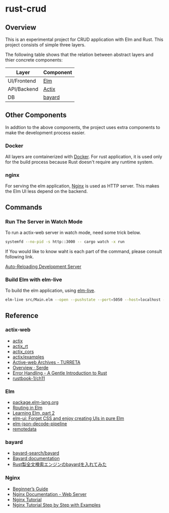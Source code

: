 # rust-crud

## Overview

This is an experimental project for CRUD application with Elm and Rust. This project consists of simple three layers.

The following table shows that the relation between abstract layers and thier concrete components:

| Layer | Component |
----|----|
| UI/Frontend | [Elm](https://elm-lang.org/) |
| API/Backend | [Actix](https://actix.rs/) |
| DB | [bayard](https://github.com/bayard-search/bayard) |

## Other Components

In addtion to the above components, the project uses extra components to make the development process easier.

### Docker

All layers are comtainerized with [Docker](https://www.docker.com/). For rust application, it is used only for the build process because Rust doesn't require any runtime system.

### nginx

For serving the elm application, [Nginx](https://www.nginx.com/) is used as HTTP server. This makes the Elm UI less depend on the backend.

## Commands

### Run The Server in Watch Mode

To run a actix-web server in watch mode, need some trick below.

```bash
systemfd --no-pid -s http::3000 -- cargo watch -x run
```

If You would like to know waht is each part of the command, please consult following link.

[Auto-Reloading Development Server](https://actix.rs/docs/autoreload/)

### Build Elm with elm-live

To build the elm application, using [elm-live](https://www.elm-live.com/).

```bash
elm-live src/Main.elm --open --pushstate --port=5050 --host=localhost --dir=./dist -- --output=./dist/index.html
```

## Reference

### actix-web

* [actix](https://actix.rs/)
* [actix_rt](https://docs.rs/actix-rt/1.0.0/actix_rt/index.html)
* [actix_cors](https://docs.rs/actix-cors/0.3.0-alpha.1/actix_cors/)
* [actix/examples](https://github.com/actix/examples)
* [Active-web Archives - TURRETA](https://turreta.com/tag/active-web/)
* [Overview · Serde](https://serde.rs/)
* [Error Handling - A Gentle Introduction to Rust](https://stevedonovan.github.io/rust-gentle-intro/6-error-handling.html)
* [rustbook-1/ch11](https://github.com/KeenS/rustbook-1/tree/actix-web-2.0.0/ch11)

### Elm

* [package.elm-lang.org](https://github.com/elm/package.elm-lang.org)
* [Routing in Elm](https://elm.christmas/2018/15)
* [Learning Elm, part 2](http://lucasmreis.github.io/blog/learning-elm-part-2/)
* [elm-ui: Forget CSS and enjoy creating UIs in pure Elm](https://korban.net/posts/elm/2019-11-17-elm-ui-introduction/)
* [elm-json-decode-pipeline](https://package.elm-lang.org/packages/NoRedInk/elm-json-decode-pipeline/latest/)
* [remotedata](https://package.elm-lang.org/packages/krisajenkins/remotedata/latest/)

### bayard

* [bayard-search/bayard](https://github.com/bayard-search/bayard)
* [Bayard documentation](https://bayard-search.github.io/bayard/overview.html)
* [Rust製全文検索エンジンのbayardを入れてみた](https://qiita.com/gosarami/items/d198c15e960f856f63b1)

### Nginx

* [Beginner’s Guide](http://nginx.org/en/docs/beginners_guide.html)
* [Nginx Documentation - Web Server](https://docs.nginx.com/nginx/admin-guide/web-server/)
* [Nginx Tutorial](https://www.netguru.com/codestories/nginx-tutorial-basics-concepts)
* [Nginx Tutorial Step by Step with Examples](https://knockdata.github.io/Nginx-Tutorial-Step-by-Step-with-Examples/   )